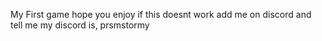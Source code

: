 My First game hope you enjoy if this doesnt work add me on discord and tell me my discord is, prsmstormy

